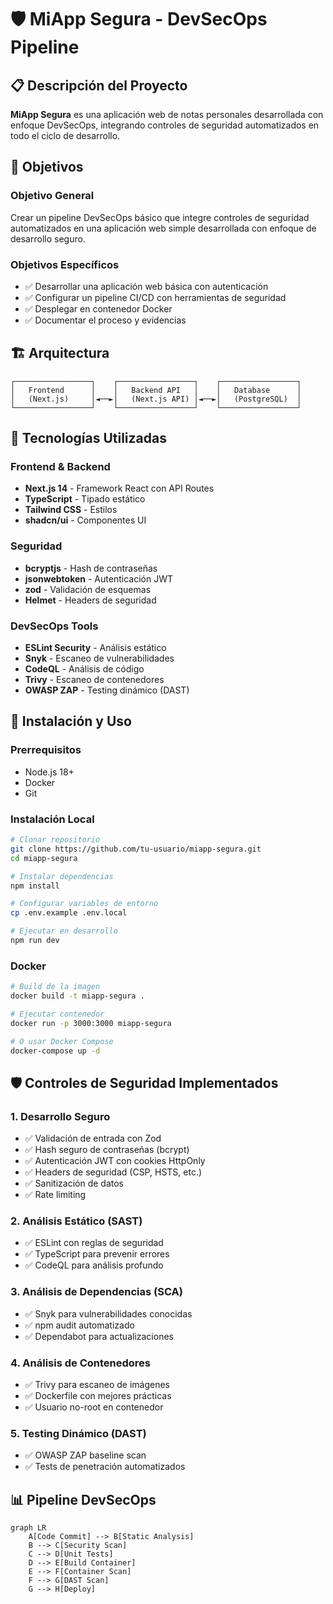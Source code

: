 # 🛡️ MiApp Segura - DevSecOps Pipeline

## 📋 Descripción del Proyecto

**MiApp Segura** es una aplicación web de notas personales desarrollada con enfoque DevSecOps, integrando controles de seguridad automatizados en todo el ciclo de desarrollo.

## 🎯 Objetivos

### Objetivo General
Crear un pipeline DevSecOps básico que integre controles de seguridad automatizados en una aplicación web simple desarrollada con enfoque de desarrollo seguro.

### Objetivos Específicos
- ✅ Desarrollar una aplicación web básica con autenticación
- ✅ Configurar un pipeline CI/CD con herramientas de seguridad
- ✅ Desplegar en contenedor Docker
- ✅ Documentar el proceso y evidencias

## 🏗️ Arquitectura

```
┌─────────────────┐    ┌─────────────────┐    ┌─────────────────┐
│   Frontend      │    │   Backend API   │    │   Database      │
│   (Next.js)     │◄──►│   (Next.js API) │◄──►│   (PostgreSQL)  │
└─────────────────┘    └─────────────────┘    └─────────────────┘
```

## 🔧 Tecnologías Utilizadas

### Frontend & Backend
- **Next.js 14** - Framework React con API Routes
- **TypeScript** - Tipado estático
- **Tailwind CSS** - Estilos
- **shadcn/ui** - Componentes UI

### Seguridad
- **bcryptjs** - Hash de contraseñas
- **jsonwebtoken** - Autenticación JWT
- **zod** - Validación de esquemas
- **Helmet** - Headers de seguridad

### DevSecOps Tools
- **ESLint Security** - Análisis estático
- **Snyk** - Escaneo de vulnerabilidades
- **CodeQL** - Análisis de código
- **Trivy** - Escaneo de contenedores
- **OWASP ZAP** - Testing dinámico (DAST)

## 🚀 Instalación y Uso

### Prerrequisitos
- Node.js 18+
- Docker
- Git

### Instalación Local
```bash
# Clonar repositorio
git clone https://github.com/tu-usuario/miapp-segura.git
cd miapp-segura

# Instalar dependencias
npm install

# Configurar variables de entorno
cp .env.example .env.local

# Ejecutar en desarrollo
npm run dev
```

### Docker
```bash
# Build de la imagen
docker build -t miapp-segura .

# Ejecutar contenedor
docker run -p 3000:3000 miapp-segura

# O usar Docker Compose
docker-compose up -d
```

## 🛡️ Controles de Seguridad Implementados

### 1. Desarrollo Seguro
- ✅ Validación de entrada con Zod
- ✅ Hash seguro de contraseñas (bcrypt)
- ✅ Autenticación JWT con cookies HttpOnly
- ✅ Headers de seguridad (CSP, HSTS, etc.)
- ✅ Sanitización de datos
- ✅ Rate limiting

### 2. Análisis Estático (SAST)
- ✅ ESLint con reglas de seguridad
- ✅ TypeScript para prevenir errores
- ✅ CodeQL para análisis profundo

### 3. Análisis de Dependencias (SCA)
- ✅ Snyk para vulnerabilidades conocidas
- ✅ npm audit automatizado
- ✅ Dependabot para actualizaciones

### 4. Análisis de Contenedores
- ✅ Trivy para escaneo de imágenes
- ✅ Dockerfile con mejores prácticas
- ✅ Usuario no-root en contenedor

### 5. Testing Dinámico (DAST)
- ✅ OWASP ZAP baseline scan
- ✅ Tests de penetración automatizados

## 📊 Pipeline DevSecOps

```mermaid
graph LR
    A[Code Commit] --> B[Static Analysis]
    B --> C[Security Scan]
    C --> D[Unit Tests]
    D --> E[Build Container]
    E --> F[Container Scan]
    F --> G[DAST Scan]
    G --> H[Deploy]
